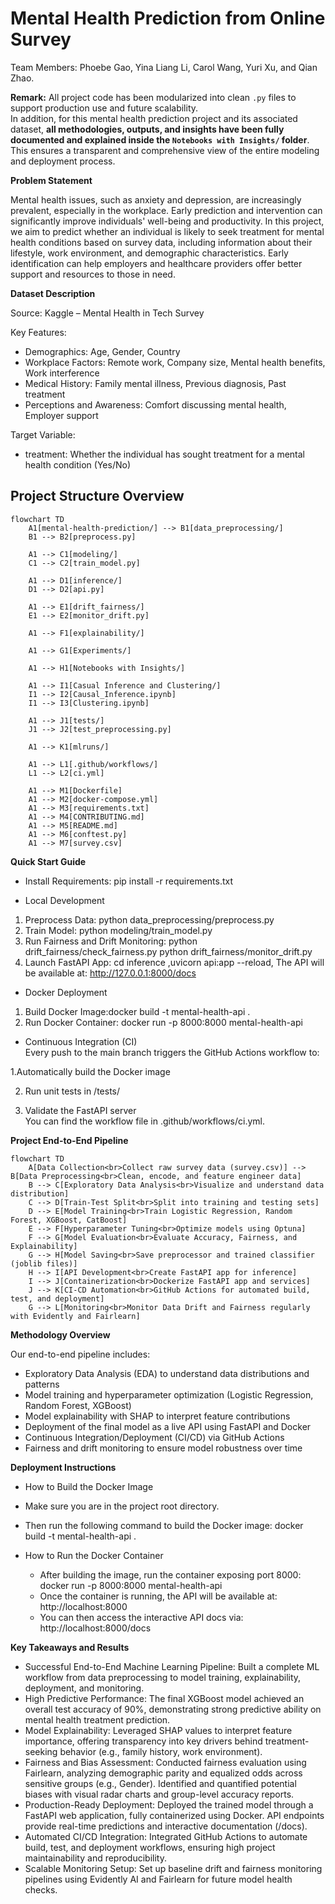 # Mental Health Prediction from Online Survey
Team Members: Phoebe Gao, Yina Liang Li, Carol Wang, Yuri Xu, and Qian Zhao.

**Remark:**
All project code has been modularized into clean `.py` files to support production use and future scalability.  
In addition, for this mental health prediction project and its associated dataset, **all methodologies, outputs, and insights have been fully documented and explained inside the `Notebooks with Insights/` folder**.  
This ensures a transparent and comprehensive view of the entire modeling and deployment process.

**Problem Statement**

Mental health issues, such as anxiety and depression, are increasingly prevalent, especially in the workplace.
Early prediction and intervention can significantly improve individuals' well-being and productivity.
In this project, we aim to predict whether an individual is likely to seek treatment for mental health conditions based on survey data, including information about their lifestyle, work environment, and demographic characteristics.
Early identification can help employers and healthcare providers offer better support and resources to those in need.

**Dataset Description**

Source: Kaggle – Mental Health in Tech Survey

Key Features:  
- Demographics: Age, Gender, Country 
- Workplace Factors: Remote work, Company size, Mental health benefits, Work interference
- Medical History: Family mental illness, Previous diagnosis, Past treatment
- Perceptions and Awareness: Comfort discussing mental health, Employer support
  
Target Variable:
- treatment: Whether the individual has sought treatment for a mental health condition (Yes/No)

## Project Structure Overview

```mermaid
flowchart TD
    A1[mental-health-prediction/] --> B1[data_preprocessing/]
    B1 --> B2[preprocess.py]

    A1 --> C1[modeling/]
    C1 --> C2[train_model.py]

    A1 --> D1[inference/]
    D1 --> D2[api.py]

    A1 --> E1[drift_fairness/]
    E1 --> E2[monitor_drift.py]

    A1 --> F1[explainability/]

    A1 --> G1[Experiments/]

    A1 --> H1[Notebooks with Insights/]

    A1 --> I1[Casual Inference and Clustering/]
    I1 --> I2[Causal_Inference.ipynb]
    I1 --> I3[Clustering.ipynb]

    A1 --> J1[tests/]
    J1 --> J2[test_preprocessing.py]

    A1 --> K1[mlruns/]

    A1 --> L1[.github/workflows/]
    L1 --> L2[ci.yml]

    A1 --> M1[Dockerfile]
    A1 --> M2[docker-compose.yml]
    A1 --> M3[requirements.txt]
    A1 --> M4[CONTRIBUTING.md]
    A1 --> M5[README.md]
    A1 --> M6[conftest.py]
    A1 --> M7[survey.csv]
```

**Quick Start Guide**

- Install Requirements: pip install -r requirements.txt

- Local Development
1. Preprocess Data: python data_preprocessing/preprocess.py
2. Train Model: python modeling/train_model.py
3. Run Fairness and Drift Monitoring: python drift_fairness/check_fairness.py
                                      python drift_fairness/monitor_drift.py
4. Launch FastAPI App: cd inference ,uvicorn api:app --reload, The API will be available at: http://127.0.0.1:8000/docs

- Docker Deployment
1. Build Docker Image:docker build -t mental-health-api .
2. Run Docker Container: docker run -p 8000:8000 mental-health-api

-  Continuous Integration (CI)  
Every push to the main branch triggers the GitHub Actions workflow to:

  1.Automatically build the Docker image
  
  2. Run unit tests in /tests/
     
  3. Validate the FastAPI server  
You can find the workflow file in .github/workflows/ci.yml.

**Project End-to-End Pipeline**
```mermaid
flowchart TD
    A[Data Collection<br>Collect raw survey data (survey.csv)] --> B[Data Preprocessing<br>Clean, encode, and feature engineer data]
    B --> C[Exploratory Data Analysis<br>Visualize and understand data distribution]
    C --> D[Train-Test Split<br>Split into training and testing sets]
    D --> E[Model Training<br>Train Logistic Regression, Random Forest, XGBoost, CatBoost]
    E --> F[Hyperparameter Tuning<br>Optimize models using Optuna]
    F --> G[Model Evaluation<br>Evaluate Accuracy, Fairness, and Explainability]
    G --> H[Model Saving<br>Save preprocessor and trained classifier (joblib files)]
    H --> I[API Development<br>Create FastAPI app for inference]
    I --> J[Containerization<br>Dockerize FastAPI app and services]
    J --> K[CI-CD Automation<br>GitHub Actions for automated build, test, and deployment]
    G --> L[Monitoring<br>Monitor Data Drift and Fairness regularly with Evidently and Fairlearn]
```

**Methodology Overview**

Our end-to-end pipeline includes:
- Exploratory Data Analysis (EDA) to understand data distributions and patterns
- Model training and hyperparameter optimization (Logistic Regression, Random Forest, XGBoost)
- Model explainability with SHAP to interpret feature contributions
- Deployment of the final model as a live API using FastAPI and Docker
- Continuous Integration/Deployment (CI/CD) via GitHub Actions
- Fairness and drift monitoring to ensure model robustness over time

**Deployment Instructions**
-  How to Build the Docker Image
  - Make sure you are in the project root directory.
  - Then run the following command to build the Docker image: docker build -t mental-health-api .

- How to Run the Docker Container
  - After building the image, run the container exposing port 8000: docker run -p 8000:8000 mental-health-api
  - Once the container is running, the API will be available at: http://localhost:8000
  - You can then access the interactive API docs via: http://localhost:8000/docs



**Key Takeaways and Results**

- Successful End-to-End Machine Learning Pipeline: Built a complete ML workflow from data preprocessing to model training, explainability, deployment, and monitoring.
- High Predictive Performance: The final XGBoost model achieved an overall test accuracy of 90%, demonstrating strong predictive ability on mental health treatment prediction.
- Model Explainability: Leveraged SHAP values to interpret feature importance, offering transparency into key drivers behind treatment-seeking behavior (e.g., family history, work environment).
- Fairness and Bias Assessment: Conducted fairness evaluation using Fairlearn, analyzing demographic parity and equalized odds across sensitive groups (e.g., Gender). Identified and quantified potential biases with visual radar charts and group-level accuracy reports.
- Production-Ready Deployment: Deployed the trained model through a FastAPI web application, fully containerized using Docker.
API endpoints provide real-time predictions and interactive documentation (/docs).
- Automated CI/CD Integration: Integrated GitHub Actions to automate build, test, and deployment workflows, ensuring high project maintainability and reproducibility.
- Scalable Monitoring Setup: Set up baseline drift and fairness monitoring pipelines using Evidently AI and Fairlearn for future model health checks.


